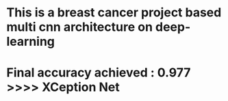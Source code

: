 # This is a breast cancer project based multi cnn architecture on deep-learning
# Final accuracy achieved : 0.977 >>>> XCeption Net

